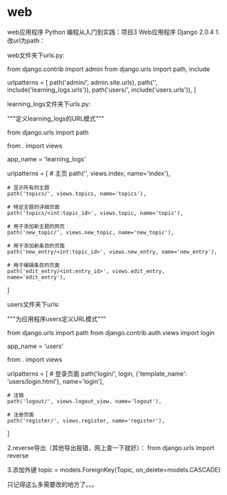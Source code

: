 # web
web应用程序
Python 编程从入门到实践：项目3 Web应用程序
Django 2.0.4
1.改url为path：

web文件夹下urls.py:

from django.contrib import admin
from django.urls import path, include

urlpatterns = [
    path('admin/', admin.site.urls),
    path('', include('learning_logs.urls')),
    path('users/', include('users.urls')),
]

learning_logs文件夹下urls.py:

"""定义learning_logs的URL模式"""

from django.urls import path

from . import views

app_name = 'learning_logs'

urlpatterns = [
    # 主页
    path('', views.index, name='index'),

    # 显示所有的主题
    path('topics/', views.topics, name='topics'),

    # 特定主题的详细页面
    path('topics/<int:topic_id>', views.topic, name='topic'),

    # 用于添加新主题的网页
    path('new_topic/', views.new_topic, name='new_topic'),

    # 用于添加新条目的页面
    path('new_entry/<int:topic_id>', views.new_entry, name='new_entry'),

    # 用于编辑条目的页面
    path('edit_entry/<int:entry_id>', views.edit_entry, name='edit_entry'),
]

users文件夹下urls:

"""为应用程序users定义URL模式"""

from django.urls import path
from django.contrib.auth.views import login

app_name = 'users'

from . import views

urlpatterns = [
    # 登录页面
    path('login/', login, {'template_name': 'users/login.html'}, name='login'),

    # 注销
    path('logout/', views.logout_view, name='logout'),

    # 注册页面
    path('register/', views.register, name='register'),
]

2.reverse导出（其他导出报错，网上查一下就好）：
from django.urls import reverse

3.添加外键
topic = models.ForeignKey(Topic, on_delete=models.CASCADE)

只记得这么多需要改的地方了。。。